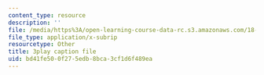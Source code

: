 ```yaml
---
content_type: resource
description: ''
file: /media/https%3A/open-learning-course-data-rc.s3.amazonaws.com/18-01-single-variable-calculus-fall-2006/bd41fe500f275edb8bca3cf1d6f489ea_9v25gg2qJYE.vtt
file_type: application/x-subrip
resourcetype: Other
title: 3play caption file
uid: bd41fe50-0f27-5edb-8bca-3cf1d6f489ea
---
```

